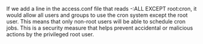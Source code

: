 If we add a line in the access.conf file that reads -:ALL EXCEPT root:cron, it would allow all users and groups to use the cron system except the root user. This means that only non-root users will be able to schedule cron jobs. This is a security measure that helps prevent accidental or malicious actions by the privileged root user.
